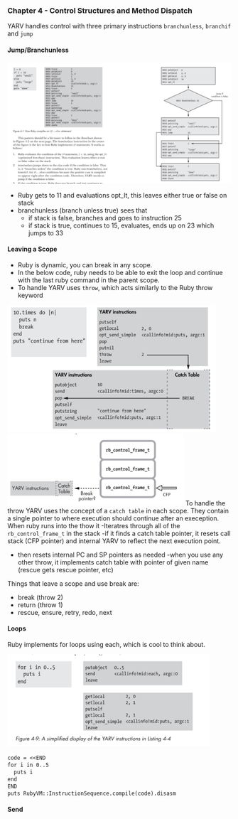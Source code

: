 ### Chapter 4 - Control Structures and Method Dispatch

YARV handles control with three primary instructions `branchunless`, `branchif` and `jump`

#### Jump/Branchunless
![Jump|branchunless Example](./img/04_if_statement_branchunless.png)

 - Ruby gets to 11 and evaluations opt_lt, this leaves either true or false on stack
 - branchunless (branch unless true) sees that
   - if stack is false, branches and goes to instruction 25
   - if stack is true, continues to 15, evaluates, ends up on 23 which jumps to 33
 
 
#### Leaving a Scope 

- Ruby is dynamic, you can break in any scope.  
- In the below code, ruby needs to be able to exit the loop and continue with the last ruby command in the parent scope.
- To handle YARV uses `throw`, which acts similarly to the Ruby throw keyword

![Break Statement](./img/04_break_statement.png) 
![Iterating through stacks to find catch table](./img/04_handling_throw_iteration.png)
To handle the throw YARV uses the concept of a `catch table` in each scope.  They contain a single pointer to where execution should continue after an exeception.  When ruby runs into the thow it
-Iteratres through all of the `rb_control_frame_t` in the stack
-if it finds a catch table pointer, it resets call stack (CFP pointer) and internal YARV to reflect the next execution point.
 - then resets internal PC and SP pointers as needed
-when you use any other throw, it implements catch table with pointer of given name (rescue gets rescue pointer, etc)
 
Things that leave a scope and use break are: 
 - break (throw 2) 
 - return (throw 1)
 - rescue, ensure, retry, redo, next

#### Loops

Ruby implements for loops using each, which is cool to think about.

![For Loop Compiled](./img/04_for_loop_becomes_each.png)

```
code = <<END
for i in 0..5
  puts i
end
END
puts RubyVM::InstructionSequence.compile(code).disasm
```
 
#### Send  


